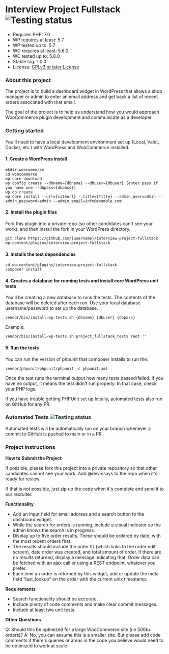 # Interview Project Fullstack ![Testing status](https://github.com/UniversalYumsLLC/interview-project-fullstack/actions/workflows/php-tests.yml/badge.svg?branch=main)

* Requires PHP: 7.0
* WP requires at least: 5.7
* WP tested up to: 5.7
* WC requires at least: 5.6.0
* WC tested up to: 5.8.0
* Stable tag: 1.0.0
* License: [GPLv3 or later License](http://www.gnu.org/licenses/gpl-3.0.html)

### About this project

The project is to build a dashboard widget in WordPress that allows a shop manager or admin to enter an email address and get back a list of recent orders associated with that email.

The goal of the project is to help us understand how you would approach WooCommerce plugin development and communicate as a developer.

### Getting started

You'll need to have a local development environment set up (Local, Valet, Docker, etc.) with WordPress and WooCommerce installed.

#### 1. Create a WordPress install

```
mkdir woocommerce
cd woocommerce
wp core download
wp config create --dbname={dbname} --dbuser={dbuser} [enter pass if you have one --dbpass={dbpass}]
wp db create
wp core install --url={siteurl} --title={Title} --admin_user=admin --admin_password=admin --admin_email=info@example.com
```

#### 2. Install the plugin files

Fork this plugin into a private repo (so other candidates can't see your work), and then install the fork in your WordPress directory.

```
git clone https://github.com/{username}/interview-project-fullstack wp-content/plugins/interview-project-fullstack
```

#### 3. Installs the test dependencies

```
cd wp-content/plugins/interview-project-fullstack
composer install
```

#### 4. Creates a database for running tests and install core WordPress unit tests

You'll be creating a new database to runs the tests. The contents of the database will be deleted after each run. Use your local database username/password to set up the database.

```
vendor/bin/install-wp-tests.sh {dbname} {dbuser} {dbpass}
```

Example:

```
vendor/bin/install-wp-tests.sh project_fullstack_tests root ''
```

#### 5. Run the tests

You can run the version of phpunit that composer installs to run the:

```
vendor/phpunit/phpunit/phpunit -c phpunit.xml
```

Once the test runs the terminal output how many tests passed/failed. If you have no output, it means the test didn't run properly. In that case, check your PHP logs.

If you have trouble getting PHPUnit set up locally, automated tests also run on GitHub for any PR.

### Automated Tests ![Testing status](https://github.com/UniversalYumsLLC/interview-project-fullstack/actions/workflows/php-tests.yml/badge.svg?branch=main)

Automated tests will be automatically run on your branch whenever a commit to GitHub is pushed to main or in a PR.

### Project instructions

**How to Submit the Project**

If possible, please fork this project into a private repository so that other candidates cannot see your work. Add @devinsays to the repo when it's ready for review.

If that is not possible, just zip up the code when it's complete and send it to our recruiter.

**Functionality**

- Add an input field for email address and a search button to the dashboard widget.
- While the search for orders is running, include a visual indicator so the admin knows the search is in progress.
- Display up to five order results. These should be ordered by date, with the most recent orders first.
- The results should include the order ID (which links to the order edit screen), date order was created, and total amount of order. If there are no results returned, display a message indicating that. Order data can be fetched with an ajax call or using a REST endpoint, whatever you prefer.
- Each time an order is returned by this widget, add or update the meta field "last_lookup" on the order with the current unix timestamp.

**Requirements**

- Search functionality should be accurate.
- Include plenty of code comments and make clear commit messages.
- Include at least two unit tests.

**Other Questions**

Q: Should this be optimized for a large WooCommerce site (i.e 500k+ orders)?
A: No, you can assume this is a smaller site. But please add code comments if there's queries or areas in the code you believe would need to be optimized to work at scale.
